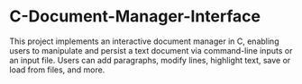 # C-Document-Manager-Interface
This project implements an interactive document manager in C, enabling users to manipulate and persist a text document via command-line inputs or an input file. Users can add paragraphs, modify lines, highlight text, save or load from files, and more.
